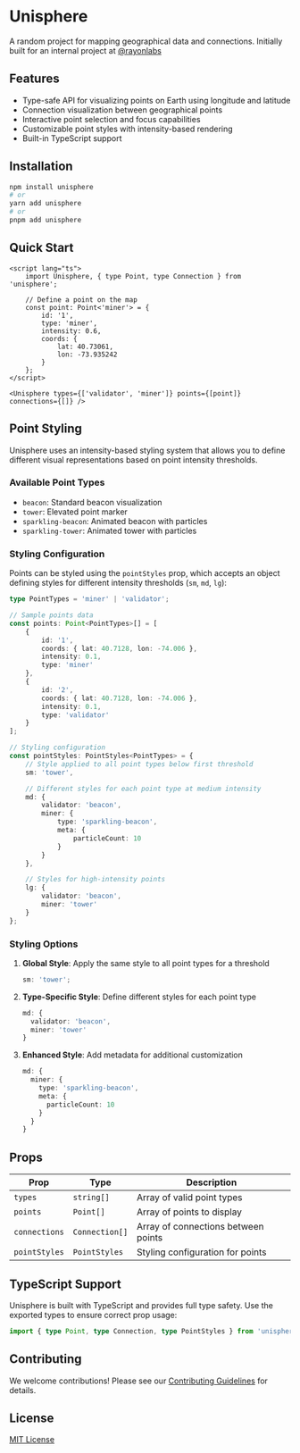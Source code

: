 # Unisphere

A random project for mapping geographical data and connections. Initially built for an internal project at [@rayonlabs](https://github.com/rayonlabs)

## Features

- Type-safe API for visualizing points on Earth using longitude and latitude
- Connection visualization between geographical points
- Interactive point selection and focus capabilities
- Customizable point styles with intensity-based rendering
- Built-in TypeScript support

## Installation

```bash
npm install unisphere
# or
yarn add unisphere
# or
pnpm add unisphere
```

## Quick Start

```svelte
<script lang="ts">
	import Unisphere, { type Point, type Connection } from 'unisphere';

	// Define a point on the map
	const point: Point<'miner'> = {
		id: '1',
		type: 'miner',
		intensity: 0.6,
		coords: {
			lat: 40.73061,
			lon: -73.935242
		}
	};
</script>

<Unisphere types={['validator', 'miner']} points={[point]} connections={[]} />
```

## Point Styling

Unisphere uses an intensity-based styling system that allows you to define different visual representations based on point intensity thresholds.

### Available Point Types

- `beacon`: Standard beacon visualization
- `tower`: Elevated point marker
- `sparkling-beacon`: Animated beacon with particles
- `sparkling-tower`: Animated tower with particles

### Styling Configuration

Points can be styled using the `pointStyles` prop, which accepts an object defining styles for different intensity thresholds (`sm`, `md`, `lg`):

```typescript
type PointTypes = 'miner' | 'validator';

// Sample points data
const points: Point<PointTypes>[] = [
	{
		id: '1',
		coords: { lat: 40.7128, lon: -74.006 },
		intensity: 0.1,
		type: 'miner'
	},
	{
		id: '2',
		coords: { lat: 40.7128, lon: -74.006 },
		intensity: 0.1,
		type: 'validator'
	}
];

// Styling configuration
const pointStyles: PointStyles<PointTypes> = {
	// Style applied to all point types below first threshold
	sm: 'tower',

	// Different styles for each point type at medium intensity
	md: {
		validator: 'beacon',
		miner: {
			type: 'sparkling-beacon',
			meta: {
				particleCount: 10
			}
		}
	},

	// Styles for high-intensity points
	lg: {
		validator: 'beacon',
		miner: 'tower'
	}
};
```

### Styling Options

1. **Global Style**: Apply the same style to all point types for a threshold

   ```typescript
   sm: 'tower';
   ```

2. **Type-Specific Style**: Define different styles for each point type

   ```typescript
   md: {
     validator: 'beacon',
     miner: 'tower'
   }
   ```

3. **Enhanced Style**: Add metadata for additional customization
   ```typescript
   md: {
     miner: {
       type: 'sparkling-beacon',
       meta: {
         particleCount: 10
       }
     }
   }
   ```

## Props

| Prop          | Type           | Description                         |
| ------------- | -------------- | ----------------------------------- |
| `types`       | `string[]`     | Array of valid point types          |
| `points`      | `Point[]`      | Array of points to display          |
| `connections` | `Connection[]` | Array of connections between points |
| `pointStyles` | `PointStyles`  | Styling configuration for points    |

## TypeScript Support

Unisphere is built with TypeScript and provides full type safety. Use the exported types to ensure correct prop usage:

```typescript
import { type Point, type Connection, type PointStyles } from 'unisphere';
```

## Contributing

We welcome contributions! Please see our [Contributing Guidelines](CONTRIBUTING.md) for details.

## License

[MIT License](LICENSE)
